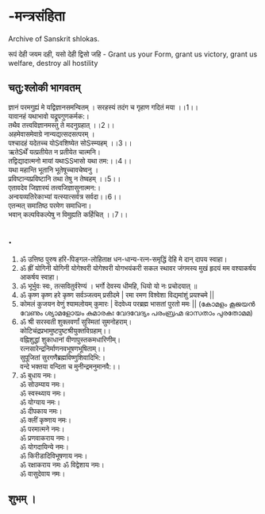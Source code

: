 # -मन्त्रसंहिता 
Archive of Sanskrit shlokas.

रूपं देही जयम दही, यसो देही द्विसो जहि - Grant us your Form, grant us victory, grant us welfare, destroy all hostility


## चतु:श्लोकी भागवतम्   
   
ज्ञानं परमगुह्यं मे यद्विज्ञानसमन्वितम् ।
सरहस्यं तदंग च गृहाण गदितं मया ।।1।।  
यावानहं यथाभावो यद्रूपगुणकर्मक:।  
तथैव तत्त्वविज्ञानमस्तु ते मदनुग्रहात् ।।2।।  
अहमेवासमेवाग्रे नान्यद्यत्सदसत्परम् ।  
पश्चादहं यदेतच्च योSवशिष्येत सोSस्म्यहम् ।।3।।  
ऋतेSर्थें यत्प्रतीयेत न प्रतीयेत चात्मनि।  
तद्विद्यादात्मनो मायां यथाSSभासो यथा तम:।।4।।  
यथा महान्ति भूतानि भूतेषूच्चावचेष्वनु ।  
प्रविष्टान्यप्रविष्टानि तथा तेषु न तेष्वहम् ।।5।।  
एतावदेव जिज्ञास्यं तत्त्वजिज्ञासुनात्मन:।  
अन्वयव्यतिरेकाभ्यां यत्स्यात्सर्वत्र सर्वदा।।6।।  
एतन्मत् समातिष्ठ परमेण समाधिना।  
भवान् कल्पविकल्पेषु न विमुह्यति कर्हिचित् ।।7।।  


## .   

1. ॐ उत्तिष्ठ पुरुष हरि-पिङ्गल-लोहिताक्ष धन-धान्य-रत्न-समृद्धिं देहि मे दान् दापय स्वाहा।   
2. ॐ ह्रीं योगिनी योगिनी योगेश्वरी योगेश्वरी योगभयंकरी सकल स्थावर जंगमस्य मुखं हृदयं मम वश्याकर्षय आकर्षय स्वाहा।   
4. ॐ भूर्भुवः स्वः, तत्सवितुर्वरेण्यं । भर्गो देवस्य धीमहि, धियो यो नः प्रचोदयात् ॥  
5. ॐ कृष्ण कृष्ण हरे कृष्ण सर्वञ्जत्वम् प्रसीदमे | रमा रमण विश्वेशा विद्यमांशुं प्रयश्चमे ||  
6. कोमलं कुजयन वेणुं श्यामलोयम् कुमारः | वॆदवेध्य परब्रह्म भासतां पुरतो ममः ||  (കോമളം കൂജയൻ വേണും ശ്യാമളോയം കുമാരകഃ വേദവേദ്യം പരംബ്രഹ്മ ഭാസതാം പുരതോമമ)
7. ॐ श्री सरस्वती शुक्लवर्णां सुस्मितां सुमनोहराम्।  
कोटिचंद्रप्रभामुष्टपुष्टश्रीयुक्तविग्रहाम्।।  
वह्निशुद्धां शुकाधानां वीणापुस्तकमधारिणीम्।  
रत्नसारेन्द्रनिर्माणनवभूषणभूषिताम्।।  
सुपूजितां सुरगणैब्रह्मविष्णुशिवादिभि:।  
वन्दे भक्तया वन्दिता च मुनीन्द्रमनुमानवै:।।  
7. ॐ बुधाय नमः।  
ॐ सोउम्याय नमः।   
ॐ स्वस्थ्याय नमः।   
ॐ योग्याय नमः।   
ॐ दीपकाय नमः।   
ॐ क्लीं कृष्णाय नमः।  
ॐ परमात्मने नमः।  
ॐ प्रणवाकराय  नमः।   
ॐ योगदायिन्ये नमः।   
ॐ किरीडादिविभूषणाय नमः।   
ॐ रक्षाकराय नमः 
ॐ विद्वेशाय नमः।   
ॐ वासुदेवाय नमः।  
  
## शुभम् ।  


  

